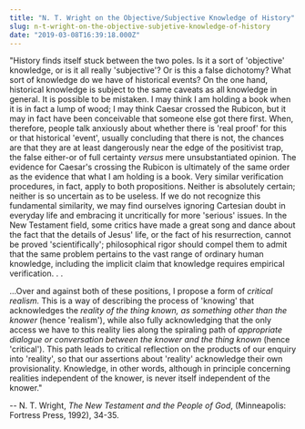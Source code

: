 ```yaml
---
title: "N. T. Wright on the Objective/Subjective Knowledge of History"
slug: n-t-wright-on-the-objective-subjetive-knowledge-of-history
date: "2019-03-08T16:39:18.000Z"
---
```


"History finds itself stuck between the two poles. Is it a sort of 'objective' knowledge, or is it all really 'subjective'? Or is this a false dichotomy? What sort of knowledge do we have of historical events? On the one hand, historical knowledge is subject to the same caveats as all knowledge in general. It is possible to be mistaken. I may think I am holding a book when it is in fact a lump of wood; I may think Caesar crossed the Rubicon, but it may in fact have been conceivable that someone else got there first. When, therefore, people talk anxiously about whether there is 'real proof' for this or that historical 'event', usually concluding that there is not, the chances are that they are at least dangerously near the edge of the positivist trap, the false either-or of full certainty _versus_ mere unsubstantiated opinion. The evidence for Caesar's crossing the Rubicon is ultimately of the same order as the evidence that what I am holding is a book. Very similar verification procedures, in fact, apply to both propositions. Neither is absolutely certain; neither is so uncertain as to be useless. If we do not recognize this fundamental similarity, we may find ourselves ignoring Cartesian doubt in everyday life and embracing it uncritically for more 'serious' issues. In the New Testament field, some critics have made a great song and dance about the fact that the details of Jesus' life, or the fact of his resurrection, cannot be proved 'scientifically'; philosophical rigor should compel them to admit that the same problem pertains to the vast range of ordinary human knowledge, including the implicit claim that knowledge requires empirical verification. . .

...Over and against both of these positions, I propose a form of _critical realism._ This is a way of describing the process of 'knowing' that acknowledges the _reality of the thing known, as something other than the knower_ (hence 'realism'), while also fully acknowledging that the only access we have to this reality lies along the spiraling path of _appropriate dialogue or conversation between the knower and the thing known_ (hence 'critical'). This path leads to critical reflection on the products of our enquiry into 'reality', so that our assertions about 'reality' acknowledge their own provisionality. Knowledge, in other words, although in principle concerning realities independent of the knower, is never itself independent of the knower."

-- N. T. Wright, _The New Testament and the People of God_, (Minneapolis: Fortress Press, 1992), 34-35.
